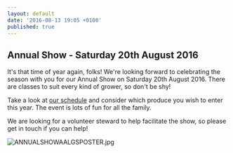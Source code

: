 ```yaml
---
layout: default
date: '2016-08-13 19:05 +0100'
published: true
---
```

## Annual Show - Saturday 20th August 2016

It's that time of year again, folks! We're looking forward to celebrating the season with you for our Annual Show on Saturday 20th August 2016. There are classes to suit every kind of grower, so don't be shy!

Take a look at [our schedule](https://drive.google.com/file/d/0B6XKQax98VJTaHljQ05iSkFyQ0U/view) and consider which produce you wish to enter this year. The event is lots of fun for all the family.

We are looking for a volunteer steward to help facilitate the show, so please get in touch if you can help!

![ANNUALSHOWAALGSPOSTER.jpg]({{site.baseurl}}/img/ANNUALSHOWAALGSPOSTER.jpg)
